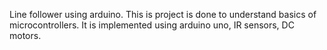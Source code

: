 Line follower using arduino. This is project is done to understand basics of microcontrollers. It is implemented using arduino uno, IR sensors, DC motors. 
